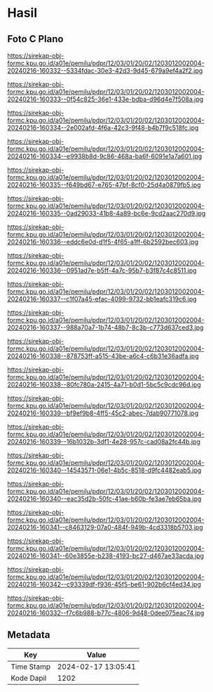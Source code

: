 # Hasil

## Foto C Plano

https://sirekap-obj-formc.kpu.go.id/a01e/pemilu/pdpr/12/03/01/20/02/1203012002004-20240216-160332--5334fdac-30e3-42d3-9d45-679a9ef4a2f2.jpg

https://sirekap-obj-formc.kpu.go.id/a01e/pemilu/pdpr/12/03/01/20/02/1203012002004-20240216-160333--0f54c825-36e1-433e-bdba-d96d4e7f508a.jpg

https://sirekap-obj-formc.kpu.go.id/a01e/pemilu/pdpr/12/03/01/20/02/1203012002004-20240216-160334--2e002afd-4f6a-42c3-9f48-b4b7f9c518fc.jpg

https://sirekap-obj-formc.kpu.go.id/a01e/pemilu/pdpr/12/03/01/20/02/1203012002004-20240216-160334--e9938b8d-9c86-468a-ba6f-6091e1a7a601.jpg

https://sirekap-obj-formc.kpu.go.id/a01e/pemilu/pdpr/12/03/01/20/02/1203012002004-20240216-160335--f649bd67-e765-47bf-8cf0-25d4a0879fb5.jpg

https://sirekap-obj-formc.kpu.go.id/a01e/pemilu/pdpr/12/03/01/20/02/1203012002004-20240216-160335--0ad29033-41b8-4a89-bc6e-9cd2aac270d9.jpg

https://sirekap-obj-formc.kpu.go.id/a01e/pemilu/pdpr/12/03/01/20/02/1203012002004-20240216-160336--eddc6e0d-d1f5-4f65-a1ff-6b2592bec603.jpg

https://sirekap-obj-formc.kpu.go.id/a01e/pemilu/pdpr/12/03/01/20/02/1203012002004-20240216-160336--0951ad7e-b5ff-4a7c-95b7-b3f87c4c8511.jpg

https://sirekap-obj-formc.kpu.go.id/a01e/pemilu/pdpr/12/03/01/20/02/1203012002004-20240216-160337--c1f07a45-efac-4099-9732-bb1eafc319c6.jpg

https://sirekap-obj-formc.kpu.go.id/a01e/pemilu/pdpr/12/03/01/20/02/1203012002004-20240216-160337--988a70a7-1b74-48b7-8c3b-c773d637ced3.jpg

https://sirekap-obj-formc.kpu.go.id/a01e/pemilu/pdpr/12/03/01/20/02/1203012002004-20240216-160338--878753ff-a515-43be-a6c4-c6b31e36adfa.jpg

https://sirekap-obj-formc.kpu.go.id/a01e/pemilu/pdpr/12/03/01/20/02/1203012002004-20240216-160338--80fc780a-2415-4a71-b0d1-5bc5c9cdc96d.jpg

https://sirekap-obj-formc.kpu.go.id/a01e/pemilu/pdpr/12/03/01/20/02/1203012002004-20240216-160339--bf9ef9b8-4ff5-45c2-abec-7dab90771078.jpg

https://sirekap-obj-formc.kpu.go.id/a01e/pemilu/pdpr/12/03/01/20/02/1203012002004-20240216-160339--16b1032b-3df1-4e28-957c-cad08a2fc44b.jpg

https://sirekap-obj-formc.kpu.go.id/a01e/pemilu/pdpr/12/03/01/20/02/1203012002004-20240216-160340--14543571-06e1-4b5c-8518-d9fc4482eab5.jpg

https://sirekap-obj-formc.kpu.go.id/a01e/pemilu/pdpr/12/03/01/20/02/1203012002004-20240216-160340--eac35d2b-50fc-41ae-b60b-fe3ae7eb65ba.jpg

https://sirekap-obj-formc.kpu.go.id/a01e/pemilu/pdpr/12/03/01/20/02/1203012002004-20240216-160341--c8463129-07a0-484f-949b-4cd3318b5703.jpg

https://sirekap-obj-formc.kpu.go.id/a01e/pemilu/pdpr/12/03/01/20/02/1203012002004-20240216-160341--60e3855e-b238-4193-bc27-d467ae33acda.jpg

https://sirekap-obj-formc.kpu.go.id/a01e/pemilu/pdpr/12/03/01/20/02/1203012002004-20240216-160342--c93339df-f936-45f5-be61-902b6cf4ed34.jpg

https://sirekap-obj-formc.kpu.go.id/a01e/pemilu/pdpr/12/03/01/20/02/1203012002004-20240216-160332--f7c6b988-b77c-4806-9d48-0dee075eac74.jpg


## Metadata

| Key        | Value               |
| ---------- | ------------------- |
| Time Stamp | 2024-02-17 13:05:41 |
| Kode Dapil | 1202                |



